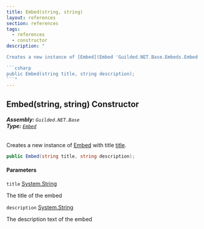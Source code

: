 ```yaml
---
title: Embed(string, string)
layout: references
section: references
tags:
  - references
  - constructor
description: "

Creates a new instance of [Embed](Embed 'Guilded.NET.Base.Embeds.Embed') with title [title](Embed.Embed(string,string)#Guilded.NET.Base.Embeds.Embed.Embed(string,string).title 'Guilded.NET.Base.Embeds.Embed.Embed(string, string).title').

```csharp
public Embed(string title, string description);
```"
---
```


## Embed(string, string) Constructor
###### **Assembly:** `Guilded.NET.Base`<br/>**Type:** [`Embed`](Embed 'Guilded.NET.Base.Embeds.Embed')

Creates a new instance of [Embed](Embed 'Guilded.NET.Base.Embeds.Embed') with title [title](Embed.Embed(string,string)#Guilded.NET.Base.Embeds.Embed.Embed(string,string).title 'Guilded.NET.Base.Embeds.Embed.Embed(string, string).title').

```csharp
public Embed(string title, string description);
```
#### Parameters

<a name='Guilded.NET.Base.Embeds.Embed.Embed(string,string).title'></a>

`title` [System.String](https://docs.microsoft.com/en-us/dotnet/api/System.String 'System.String')

The title of the embed

<a name='Guilded.NET.Base.Embeds.Embed.Embed(string,string).description'></a>

`description` [System.String](https://docs.microsoft.com/en-us/dotnet/api/System.String 'System.String')

The description text of the embed